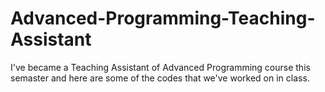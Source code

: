 # Advanced-Programming-Teaching-Assistant

I've became a Teaching Assistant of Advanced Programming course this semaster and here are some of the codes that we've worked on in class.
